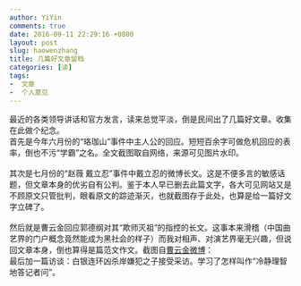 ```yaml
---
author: YiYin
comments: true
date: 2016-09-11 22:29:16 +0800
layout: post
slug: haowenzhang
title: 几篇好文章留档
categories: [读]
tags:
-  文章
-  个人意见
---
```


<div class="readreview">
最近的各类领导讲话和官方发言，读来总觉平淡，倒是民间出了几篇好文章。收集在此做个纪念。
</div>

<div class="readreview">
	首先是今年六月份的“珞珈山”事件中主人公的回应。短短百余字可做危机回应的表率，倒也不污“学霸”之名。全文截图取自网络，来源可见图片水印。
</div>

<img src="/public/images/haowenzhang/ljspw1.jpg" alt="">

<img src="/public/images/haowenzhang/ljspw2.jpg" alt="">

<div class="readreview">
	其次是七月份的“赵薇 戴立忍”事件中戴立忍的微博长文。这是不便多言的敏感话题，但文章本身的优劣自有公判。鉴于本人早已删去此篇文字，各大可见网站又是不顾原文只管批判，眼看原文的踪迹渐灭，也就截图存于此处，也算是给一篇好文字立碑了。
</div>

<img src="/public/images/haowenzhang/dlrwb1.jpg" alt="">

<img src="/public/images/haowenzhang/dlrwb2.jpg" alt="">

<img src="/public/images/haowenzhang/dlrwb3.jpg" alt="">

<img src="/public/images/haowenzhang/dlrwb4.jpg" alt="">

<div class="readreview">
	然后就是曹云金回应郭德纲对其“欺师灭祖”的指控的长文。这事本来滑稽（中国曲艺界的门户概念竟然能成为黑社会的样子）而我对相声、对演艺界毫无兴趣，但说回文章本身，倒也算得是篇范文作文。截图自<a href="http://weibo.com/1284664183/E6QVGs0eX" target="_blank">曹云金微博</a>：
</div>

<img src="/public/images/haowenzhang/cyj.jpg" alt="">

<div class="readreview">
	最后加一篇访谈：白银连环凶杀岸嫌犯之子接受采访。学习了怎样叫作“冷静理智地答记者问”。
</div>

<img src="/public/images/haowenzhang/byzz1.jpg" alt="">

<img src="/public/images/haowenzhang/byzz2.jpg" alt="">
